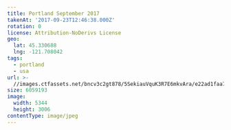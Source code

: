 ```yaml
---
title: Portland September 2017
takenAt: '2017-09-23T12:46:38.000Z'
rotation: 0
license: Attribution-NoDerivs License
geo:
  lat: 45.330688
  lng: -121.708042
tags:
  - portland
  - usa
url: >-
  //images.ctfassets.net/bncv3c2gt878/5SekiauVquK3R7E6mkvAra/e22ad1faa7ae08b259feb6fe0931cd4f/portland-september-2017_37060566070_o
size: 6059193
image:
  width: 5344
  height: 3006
contentType: image/jpeg
---
```


